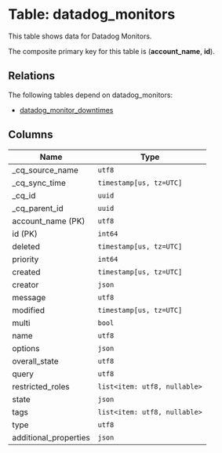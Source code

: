 # Table: datadog_monitors

This table shows data for Datadog Monitors.

The composite primary key for this table is (**account_name**, **id**).

## Relations

The following tables depend on datadog_monitors:
  - [datadog_monitor_downtimes](datadog_monitor_downtimes)

## Columns

| Name          | Type          |
| ------------- | ------------- |
|_cq_source_name|`utf8`|
|_cq_sync_time|`timestamp[us, tz=UTC]`|
|_cq_id|`uuid`|
|_cq_parent_id|`uuid`|
|account_name (PK)|`utf8`|
|id (PK)|`int64`|
|deleted|`timestamp[us, tz=UTC]`|
|priority|`int64`|
|created|`timestamp[us, tz=UTC]`|
|creator|`json`|
|message|`utf8`|
|modified|`timestamp[us, tz=UTC]`|
|multi|`bool`|
|name|`utf8`|
|options|`json`|
|overall_state|`utf8`|
|query|`utf8`|
|restricted_roles|`list<item: utf8, nullable>`|
|state|`json`|
|tags|`list<item: utf8, nullable>`|
|type|`utf8`|
|additional_properties|`json`|